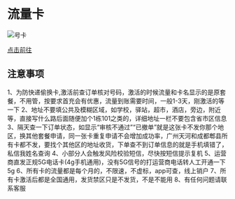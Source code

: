 
# 流量卡

![号卡](https://nav.programnotes.cn/images/haoka/haoka1.jpg)

[点击前往](https://h5.lot-ml.com/ProductEn/Index/38a51af190afbde1)

## 注意事项

1、为防快递偷换卡,激活前查订单核对号码，激活的时候流量和卡名显示的是原套餐，不用管，按要求首充会有优惠，流量到账需要时间，一般1-3天，刚激活的等一下
2、地址不要填公共及模糊区域，如学校，驿站，超市，酒店，旁边，附近等，直接写什么路后面随便加个1栋101之类的，详细地址一栏不要包含省市区信息
3、隔天查一下订单状态，如显示“审核不通过”“已撤单”就是这张卡不发你那个地区，换其他套餐申请，同一张卡重复申请不会增加成功率，广州天河和成都郫县所有卡都不发，要找个其他区的地址收货，下单查不到订单信息的就是手机填错了，私信我姓名查询
4、小部分人会触发风险校验短信，尽快按短信提示复机
5、运营商直发正规5G电话卡(4g手机通用)，没有5G信号的打运营商电话转人工开通一下5g
6、所有卡的流量都是每个月的，不限速，不虚标，app可查，线上销户
7、所有卡激活后都是全国通用，发货禁区只是不发货，不是不能用
8、有任何问题请联系客服